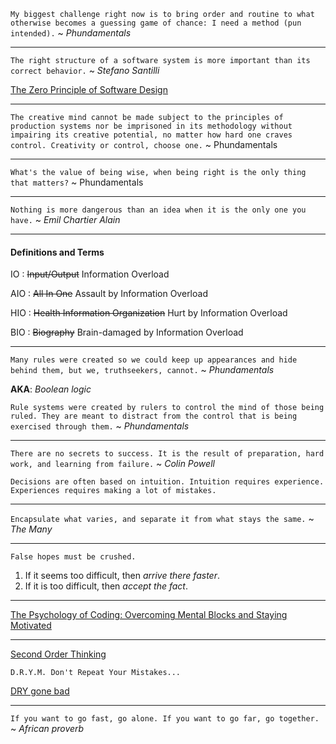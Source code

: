 ﻿`My biggest challenge right now is to bring order and routine to what otherwise becomes a guessing game of chance: I need a method (pun intended).` ~ _Phundamentals_

---

`The right structure of a software system is more important than its correct behavior.` ~ _Stefano Santilli_

<!--![Software, Structure and Behavior](Assets/Software-structure-and-behavior.png "Software, structure and behavior")-->
<!--<img src="Assets/Software-structure-and-behavior.png" alt="Software, structure and behavior" height="160px"/>-->

[The Zero Principle of Software Design](https://www.linkedin.com/pulse/zero-principle-software-design-stefano-santilli#:~:text=Here%20is%20the%20%E2%80%98Zero%20Principle%20of%20Software%20Design%E2%80%99)

---

`The creative mind cannot be made subject to the principles of production systems nor be imprisoned in its methodology
without impairing its creative potential, no matter how hard one craves control.
Creativity or control, choose one.` ~ Phundamentals

---

`What's the value of being wise, when being right is the only thing that matters?` ~ Phundamentals

---

`Nothing is more dangerous than an idea when it is the only one you have.` ~ _Emil Chartier Alain_

---

#### Definitions and Terms

IO
: ~~Input/Output~~ Information Overload

AIO
: ~~All In One~~ Assault by Information Overload

HIO
: ~~Health Information Organization~~ Hurt by Information Overload

BIO
: ~~Biography~~ Brain-damaged by Information Overload

---

`Many rules were created so we could keep up appearances and hide behind them, but we, truthseekers, cannot.` ~ _Phundamentals_

**AKA**: _Boolean logic_

`Rule systems were created by rulers to control the mind of those being ruled.
They are meant to distract from the control that is being exercised through them.` ~ _Phundamentals_

---

`There are no secrets to success. It is the result of preparation, hard work, and learning from failure.` ~ _Colin Powell_

`Decisions are often based on intuition. Intuition requires experience. Experiences requires making a lot of mistakes.`

---

`Encapsulate what varies, and separate it from what stays the same.` ~ _The Many_

---

`False hopes must be crushed.`

1. If it seems too difficult, then _arrive there faster_.
2. If it is too difficult, then _accept the fact_.

---

[The Psychology of Coding: Overcoming Mental Blocks and Staying Motivated](https://www.skillreactor.io/blog/the-psychology-of-coding-overcoming-mental-blocks-and-staying-motivated/)

---

[Second Order Thinking](https://fs.blog/chestertons-fence/)

`D.R.Y.M. Don't Repeat Your Mistakes...`

[DRY gone bad](https://aaronstannard.com/dry-gone-bad-bespoke-company-framework/)

---

`If you want to go fast, go alone. If you want to go far, go together.` ~ _African proverb_

